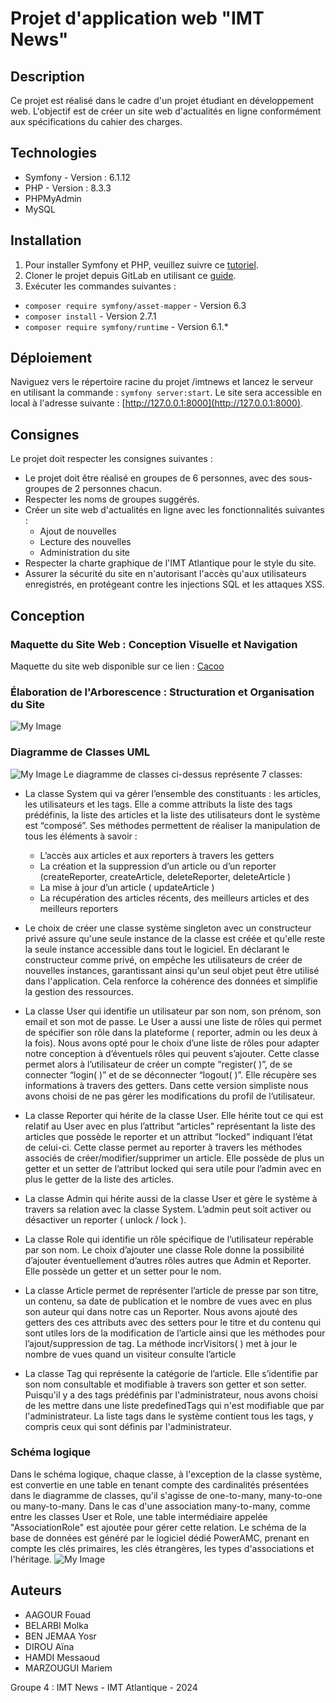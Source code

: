 # Projet d'application web "IMT News"

## Description
Ce projet est réalisé dans le cadre d'un projet étudiant en développement web. L'objectif est de créer un site web d'actualités en ligne conformément aux spécifications du cahier des charges.

## Technologies
- Symfony - Version : 6.1.12
- PHP - Version : 8.3.3
- PHPMyAdmin
- MySQL

## Installation
1. Pour installer Symfony et PHP, veuillez suivre ce [tutoriel](https://symfony.com/doc/current/setup.html).
2. Cloner le projet depuis GitLab en utilisant ce [guide](https://docs.github.com/fr/repositories/creating-and-managing-repositories/cloning-a-repository).
3. Exécuter les commandes suivantes : 
  * `composer require symfony/asset-mapper` - Version 6.3
  * `composer install` - Version 2.7.1
  * `composer require symfony/runtime` - Version 6.1.*
  

## Déploiement
Naviguez vers le répertoire racine du projet /imtnews et lancez le serveur en utilisant la commande : `symfony server:start`. Le site sera accessible en local à l'adresse suivante : [http://127.0.0.1:8000](http://127.0.0.1:8000).

## Consignes
Le projet doit respecter les consignes suivantes :

- Le projet doit être réalisé en groupes de 6 personnes, avec des sous-groupes de 2 personnes chacun.
- Respecter les noms de groupes suggérés.
- Créer un site web d'actualités en ligne avec les fonctionnalités suivantes :
  - Ajout de nouvelles
  - Lecture des nouvelles
  - Administration du site
- Respecter la charte graphique de l'IMT Atlantique pour le style du site.
- Assurer la sécurité du site en n'autorisant l'accès qu'aux utilisateurs enregistrés, en protégeant contre les injections SQL et les attaques XSS.

## Conception
### Maquette du Site Web : Conception Visuelle et Navigation
Maquette du site web disponible sur ce lien : [Cacoo](https://cacoo.com/diagrams/W4ZMH7CAfjKM6KML/C3E6F?fbclid=IwAR0GFvOVYckM6ORRkp0dyXVo2q6R-Pim2Dmbhq9Hw2-O5vHmOOb4yfp-eRc)
### Élaboration de l'Arborescence : Structuration et Organisation du Site
![My Image](images/sitemap.png)
### Diagramme de Classes UML
![My Image](images/diagramme-de-classe.png)
Le diagramme de classes ci-dessus représente 7 classes: 

- La classe System qui va gérer l’ensemble des constituants : les articles, les utilisateurs et les tags. Elle a comme attributs la liste des tags prédéfinis, la liste des articles et la liste des utilisateurs dont le système est “composé”. Ses méthodes permettent de réaliser la manipulation de tous les éléments à savoir : 
  * L’accès aux articles et aux reporters à travers les getters
  * La création et la suppression d’un article ou d’un reporter (createReporter, createArticle, deleteReporter, deleteArticle )
  * La mise à jour d’un article ( updateArticle )
  * La récupération des articles récents, des meilleurs articles et des meilleurs reporters

- Le choix de créer une classe système singleton avec un constructeur privé assure qu'une seule instance de la classe est créée et qu'elle reste la seule instance accessible dans tout le logiciel. En déclarant le constructeur comme privé, on empêche les utilisateurs de créer de nouvelles instances, garantissant ainsi qu'un seul objet peut être utilisé dans l'application. Cela renforce la cohérence des données et simplifie la gestion des ressources.

- La classe User qui identifie un utilisateur par son nom, son prénom, son email et son mot de passe. Le User a aussi une liste de rôles qui permet de spécifier son rôle dans la plateforme ( reporter, admin ou les deux à la fois). Nous avons opté pour le choix d’une liste de rôles pour adapter notre conception à d’éventuels rôles qui peuvent s’ajouter. Cette classe permet alors à l’utilisateur de créer un compte “register( )”, de se connecter  “login( )” et de se déconnecter “logout( )”. Elle récupère ses informations à travers des getters. Dans cette version simpliste nous avons choisi de ne pas gérer les modifications du profil de l’utilisateur. 

- La classe Reporter qui hérite de la classe User. Elle hérite tout ce qui est relatif au User avec en plus l’attribut “articles” représentant la liste des articles que possède le reporter et un attribut “locked” indiquant l’état de celui-ci.  Cette classe permet au reporter à travers les méthodes associés de créer/modifier/supprimer un article. Elle possède de plus un getter et un setter de l’attribut locked qui sera utile pour l’admin avec en plus le getter de la liste des articles.

- La classe Admin qui hérite aussi de la classe User et gère le système à travers sa relation avec la classe System. L’admin peut soit activer ou désactiver un reporter ( unlock / lock ).

- La classe Role qui identifie un rôle spécifique de l’utilisateur repérable par son nom.  Le choix d’ajouter une classe Role donne la possibilité d’ajouter éventuellement d’autres rôles autres que Admin et Reporter. Elle possède un getter et un setter pour le nom. 

- La classe Article permet de représenter l’article de presse par son titre, un contenu, sa date de publication et le nombre de vues avec en plus son auteur qui dans notre cas un Reporter. Nous avons ajouté des getters des ces attributs avec des setters pour le titre et du contenu qui sont utiles lors de la modification de l’article ainsi que les méthodes pour l’ajout/suppression de tag. La méthode incrVisitors( ) met à jour le nombre de vues quand un visiteur consulte l’article

- La classe Tag qui représente la catégorie de l’article. Elle s’identifie par son nom consultable et modifiable à travers son getter et son setter. Puisqu'il y a des tags prédéfinis par l'administrateur, nous avons choisi de les mettre dans une liste predefinedTags qui n'est modifiable que par l'administrateur. La liste tags dans le système contient tous les tags, y compris ceux qui sont définis par l'administrateur.

### Schéma logique
Dans le schéma logique, chaque classe, à l'exception de la classe système, est convertie en une table en tenant compte des cardinalités présentées dans le diagramme de classes, qu'il s'agisse de one-to-many, many-to-one ou many-to-many. Dans le cas d'une association many-to-many, comme entre les classes User et Role, une table intermédiaire appelée "AssociationRole" est ajoutée pour gérer cette relation. Le schéma de la base de données est généré par le logiciel dédié PowerAMC, prenant en compte les clés primaires, les clés étrangères, les types d'associations et l'héritage.
![My Image](images/schema-logique.png)


## Auteurs
- AAGOUR Fouad
- BELARBI Molka
- BEN JEMAA Yosr
- DIROU Aïna
- HAMDI Messaoud
- MARZOUGUI Mariem

Groupe 4 : IMT News - IMT Atlantique - 2024